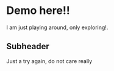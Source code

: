 # Demo here!!
I am just playing around, only exploring!. 

## Subheader

Just a try again, do not care really